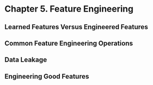 # Chapter 5. Feature Engineering

## Learned Features Versus Engineered Features

## Common Feature Engineering Operations

## Data Leakage

## Engineering Good Features

